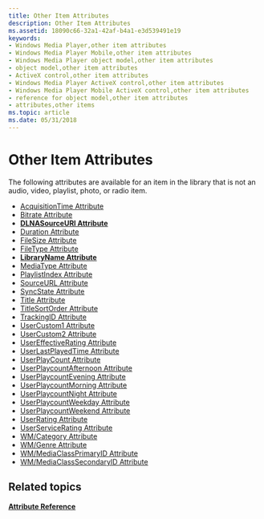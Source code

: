 ```yaml
---
title: Other Item Attributes
description: Other Item Attributes
ms.assetid: 18090c66-32a1-42af-b4a1-e3d539491e19
keywords:
- Windows Media Player,other item attributes
- Windows Media Player Mobile,other item attributes
- Windows Media Player object model,other item attributes
- object model,other item attributes
- ActiveX control,other item attributes
- Windows Media Player ActiveX control,other item attributes
- Windows Media Player Mobile ActiveX control,other item attributes
- reference for object model,other item attributes
- attributes,other items
ms.topic: article
ms.date: 05/31/2018
---
```


# Other Item Attributes

The following attributes are available for an item in the library that is not an audio, video, playlist, photo, or radio item.

-   [AcquisitionTime Attribute](acquisitiontime-attribute.md)
-   [Bitrate Attribute](bitrate-attribute.md)
-   [**DLNASourceURI Attribute**](dlnasourceuri-attribute.md)
-   [Duration Attribute](duration-attribute.md)
-   [FileSize Attribute](filesize-attribute.md)
-   [FileType Attribute](filetype-attribute.md)
-   [**LibraryName Attribute**](libraryname-attribute.md)
-   [MediaType Attribute](mediatype-attribute.md)
-   [PlaylistIndex Attribute](playlistindex-attribute.md)
-   [SourceURL Attribute](sourceurl-attribute.md)
-   [SyncState Attribute](syncstate-attribute.md)
-   [Title Attribute](title-attribute.md)
-   [TitleSortOrder Attribute](titlesortorder-attribute.md)
-   [TrackingID Attribute](trackingid-attribute.md)
-   [UserCustom1 Attribute](usercustom1-attribute.md)
-   [UserCustom2 Attribute](usercustom2-attribute.md)
-   [UserEffectiveRating Attribute](usereffectiverating-attribute.md)
-   [UserLastPlayedTime Attribute](userlastplayedtime-attribute.md)
-   [UserPlayCount Attribute](userplaycount-attribute.md)
-   [UserPlaycountAfternoon Attribute](userplaycountafternoon-attribute.md)
-   [UserPlaycountEvening Attribute](userplaycountevening-attribute.md)
-   [UserPlaycountMorning Attribute](userplaycountmorning-attribute.md)
-   [UserPlaycountNight Attribute](userplaycountnight-attribute.md)
-   [UserPlaycountWeekday Attribute](userplaycountweekday-attribute.md)
-   [UserPlaycountWeekend Attribute](userplaycountweekend-attribute.md)
-   [UserRating Attribute](userrating-attribute.md)
-   [UserServiceRating Attribute](userservicerating-attribute.md)
-   [WM/Category Attribute](wm-category-attribute.md)
-   [WM/Genre Attribute](wm-genre-attribute.md)
-   [WM/MediaClassPrimaryID Attribute](wm-mediaclassprimaryid-attribute.md)
-   [WM/MediaClassSecondaryID Attribute](wm-mediaclasssecondaryid-attribute.md)

## Related topics

<dl> <dt>

[**Attribute Reference**](attribute-reference.md)
</dt> </dl>

 

 




